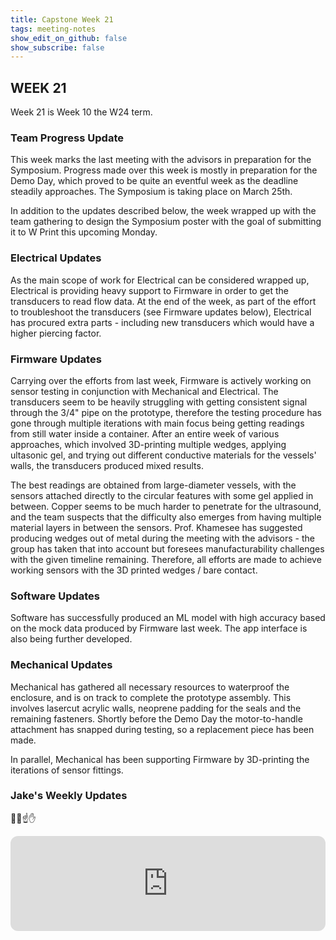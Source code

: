 ```yaml
---
title: Capstone Week 21
tags: meeting-notes
show_edit_on_github: false
show_subscribe: false
---
```


<style>
  img {
  display: block;
  margin-left: auto;
  margin-right: auto;
  }
  video {
    display: block;
    margin-left: auto;
    margin-right: auto;
  }
</style>

## WEEK 21

Week 21 is Week 10 the W24 term. 

### Team Progress Update
This week marks the last meeting with the advisors in preparation for the Symposium.
Progress made over this week is mostly in preparation for the Demo Day, which proved to be quite an eventful week as the deadline steadily approaches.
The Symposium is taking place on March 25th.

In addition to the updates described below, the week wrapped up with the team gathering to design the Symposium poster with the goal of submitting it to W Print this upcoming Monday.

### Electrical Updates
As the main scope of work for Electrical can be considered wrapped up, Electrical is providing heavy support to Firmware in order to get the transducers to read flow data.
At the end of the week, as part of the effort to troubleshoot the transducers (see Firmware updates below), Electrical has procured extra parts - including new transducers which would have a higher piercing factor.

### Firmware Updates 
Carrying over the efforts from last week, Firmware is actively working on sensor testing in conjunction with Mechanical and Electrical.
The transducers seem to be heavily struggling with getting consistent signal through the 3/4" pipe on the prototype, therefore the testing procedure has gone through multiple iterations with main focus being getting readings from still water inside a container. After an entire week of various approaches, which involved 3D-printing multiple wedges, applying ultasonic gel, and trying out different conductive materials for the vessels' walls, the transducers produced mixed results.

The best readings are obtained from large-diameter vessels, with the sensors attached directly to the circular features with some gel applied in between.
Copper seems to be much harder to penetrate for the ultrasound, and the team suspects that the difficulty also emerges from having multiple material layers in between the sensors.
Prof. Khamesee has suggested producing wedges out of metal during the meeting with the advisors - the group has taken that into account but foresees manufacturability challenges with the given timeline remaining. Therefore, all efforts are made to achieve working sensors with the 3D printed wedges / bare contact.

### Software Updates 
Software has successfully produced an ML model with high accuracy based on the mock data produced by Firmware last week.
The app interface is also being further developed.

### Mechanical Updates 
Mechanical has gathered all necessary resources to waterproof the enclosure, and is on track to complete the prototype assembly.
This involves lasercut acrylic walls, neoprene padding for the seals and the remaining fasteners.
Shortly before the Demo Day the motor-to-handle attachment has snapped during testing, so a replacement piece has been made.

In parallel, Mechanical has been supporting Firmware by 3D-printing the iterations of sensor fittings.

### Jake's Weekly Updates
🫵👏☝️✋  

<iframe style="border-radius:12px" src="https://open.spotify.com/embed/track/27L8sESb3KR79asDUBu8nW?utm_source=generator" width="100%" height="152" frameBorder="0" allowfullscreen="" allow="autoplay; clipboard-write; encrypted-media; fullscreen; picture-in-picture" loading="lazy"></iframe>

<!--more-->
